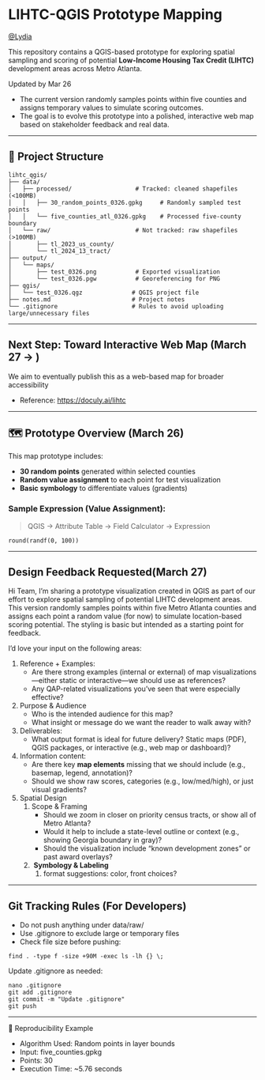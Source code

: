 # LIHTC-QGIS Prototype Mapping
[@Lydia](https://github.com/ashye1212)

This repository contains a QGIS-based prototype for exploring spatial sampling and scoring of potential **Low-Income Housing Tax Credit (LIHTC)** development areas across Metro Atlanta.

Updated by Mar 26
- The current version randomly samples points within five counties and assigns temporary values to simulate scoring outcomes.
- The goal is to evolve this prototype into a polished, interactive web map based on stakeholder feedback and real data.

---

## 📁 Project Structure
```{bash}
lihtc_qgis/
├── data/
│   ├── processed/                  # Tracked: cleaned shapefiles (<100MB)
│   │   ├── 30_random_points_0326.gpkg     # Randomly sampled test points
│   │   └── five_counties_atl_0326.gpkg    # Processed five-county boundary
│   └── raw/                        # Not tracked: raw shapefiles (>100MB)
│       ├── tl_2023_us_county/
│       └── tl_2024_13_tract/
├── output/
│   └── maps/
│       ├── test_0326.png           # Exported visualization
│       └── test_0326.pgw           # Georeferencing for PNG
├── qgis/
│   └── test_0326.qgz              # QGIS project file
├── notes.md                       # Project notes
└── .gitignore                     # Rules to avoid uploading large/unnecessary files
```
---
##  Next Step: Toward Interactive Web Map  (March 27 -> )

We aim to eventually publish this as a web-based map for broader accessibility
- Reference: https://doculy.ai/lihtc

---
##  🗺️ Prototype Overview (March 26)

This map prototype includes:
- **30 random points** generated within selected counties
- **Random value assignment** to each point for test visualization
- **Basic symbology** to differentiate values (gradients)

### Sample Expression (Value Assignment):
> QGIS → Attribute Table → Field Calculator → Expression  
```qgis
round(randf(0, 100))
```
---
##  Design Feedback Requested(March 27)

Hi Team, 
I’m sharing a prototype visualization created in QGIS as part of our effort to explore spatial sampling of potential LIHTC development areas. This version randomly samples points within five Metro Atlanta counties and assigns each point a random value (for now) to simulate location-based scoring potential. The styling is basic but intended as a starting point for feedback.

I’d love your input on the following areas:

1. Reference + Examples:
    - Are there strong examples (internal or external) of map visualizations—either static or interactive—we should use as references?
    - Any QAP-related visualizations you’ve seen that were especially effective?
2. Purpose & Audience
    - Who is the intended audience for this map?
    - What insight or message do we want the reader to walk away with?
3. Deliverables:
    - What output format is ideal for future delivery? Static maps (PDF), QGIS packages, or interactive (e.g., web map or dashboard)?
4. Information content: 
    - Are there key **map elements** missing that we should include (e.g., basemap, legend, annotation)?
    - Should we show raw scores, categories (e.g., low/med/high), or just visual gradients?
5. Spatial Design
    1. Scope & Framing
        - Should we zoom in closer on priority census tracts, or show all of Metro Atlanta?
        - Would it help to include a state-level outline or context (e.g., showing Georgia boundary in gray)?
        - Should the visualization include “known development zones” or past award overlays?
    2.  **Symbology & Labeling**
        1. format suggestions: color,  front choices?


---
## Git Tracking Rules (For Developers)
- Do not push anything under data/raw/
- Use .gitignore to exclude large or temporary files
- Check file size before pushing:

```{bash}
find . -type f -size +90M -exec ls -lh {} \;
```
Update .gitignore as needed:
```{bash}
nano .gitignore
git add .gitignore
git commit -m "Update .gitignore"
git push
```
---
📌 Reproducibility Example
- Algorithm Used: Random points in layer bounds
- Input: five_counties.gpkg
- Points: 30
- Execution Time: ~5.76 seconds

